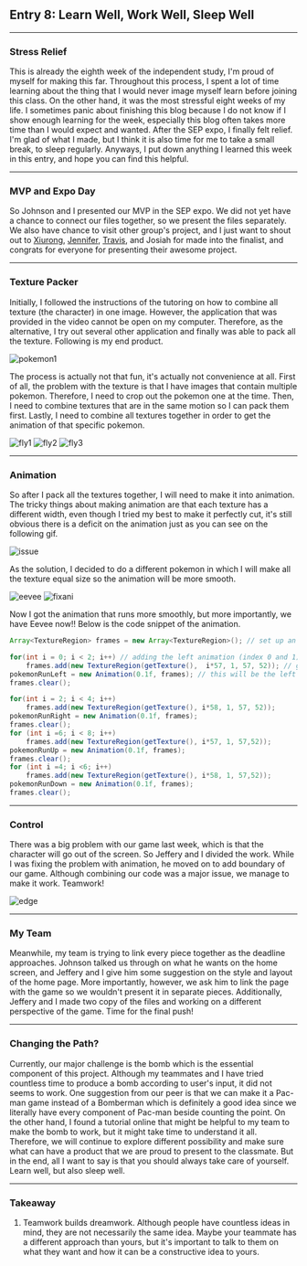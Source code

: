 
## Entry 8: Learn Well, Work Well, Sleep Well
---

### Stress Relief

This is already the eighth week of the independent study, I'm proud of myself for making this far. Throughout this process, I spent a lot of time learning about the thing that I would never image myself learn before joining this class. On the other hand, it was the most stressful eight weeks of my life. I sometimes panic about finishing this blog because I do not know if I show enough learning for the week, especially this blog often takes more time than I would expect and wanted. After the SEP expo, I finally felt relief. I'm glad of what I made, but I think it is also time for me to take a small break, to sleep regularly. Anyways, I put down anything I learned this week in this entry, and hope you can find this helpful. 

---

### MVP and Expo Day

So Johnson and I presented our MVP in the SEP expo. We did not yet have a chance to connect our files together, so we present the files separately. We also have chance to visit other group's project, and I just want to shout out to [Xiurong](https://github.com/xiurongy3506/swift_independent_study), [Jennifer](https://github.com/JENNIFERL4209/mysql-independent-study), [Travis](https://github.com/travism7618/nasa-pod), and Josiah for made into the finalist, and congrats for everyone for presenting their awesome project.


---

### Texture Packer
Initially, I followed the instructions of the tutoring on how to combine all texture (the character) in one image. However, the application that was provided in the video cannot be open on my computer. Therefore, as the alternative, I try out several other application and finally was able to pack all the texture. Following is my end product.

![pokemon1](../product/pokemon1.png)

The process is actually not that fun, it's actually not convenience at all. First of all, the problem with the texture is that I have images that contain multiple pokemon. Therefore, I need to crop out the pokemon one at the time. Then, I need to combine textures that are in the same motion so I can pack them first. Lastly, I need to combine all textures together in order to get the animation of that specific pokemon. 

![fly1](../product/fly1.png)
![fly2](../product/fly2.png)
![fly3](../product/fly3.png)

---
### Animation
So after I pack all the textures together, I will need to make it into animation. The tricky things about making animation are that each texture has a different width, even though I tried my best to make it perfectly cut, it's still obvious there is a deficit on the animation just as you can see on the following gif.

![issue](../product/issue.gif)

As the solution, I decided to do a different pokemon in which I will make all the texture equal size so the animation will be more smooth.

![eevee](../product/eevee.png)
![fixani](../product/newani.gif)

Now I got the animation that runs more smoothly, but more importantly, we have Eevee now!! Below is the code snippet of the animation.

```java
Array<TextureRegion> frames = new Array<TextureRegion>(); // set up an array for animation

for(int i = 0; i < 2; i++) // adding the left animation (index 0 and 1) into the array
    frames.add(new TextureRegion(getTexture(),  i*57, 1, 57, 52)); // get the position of the texture
pokemonRunLeft = new Animation(0.1f, frames); // this will be the left animation of eevee
frames.clear();

for(int i = 2; i < 4; i++)
    frames.add(new TextureRegion(getTexture(), i*58, 1, 57, 52));
pokemonRunRight = new Animation(0.1f, frames);
frames.clear();
for (int i =6; i < 8; i++)
    frames.add(new TextureRegion(getTexture(), i*57, 1, 57,52));
pokemonRunUp = new Animation(0.1f, frames);
frames.clear();
for (int i =4; i <6; i++)
    frames.add(new TextureRegion(getTexture(), i*58, 1, 57,52));
pokemonRunDown = new Animation(0.1f, frames);
frames.clear();
```
---

### Control
There was a big problem with our game last week, which is that the character will go out of the screen. So Jeffery and I divided the work. While I was fixing the problem with animation, he moved on to add boundary of our game. Although combining our code was a major issue, we manage to make it work. Teamwork!

![edge](../product/edge.gif)

---

### My Team
Meanwhile, my team is trying to link every piece together as the deadline approaches. Johnson talked us through on what he wants on the home screen, and Jeffery and I give him some suggestion on the style and layout of the home page. More importantly, however, we ask him to link the page with the game so we wouldn't present it in separate pieces. Additionally, Jeffery and I made two copy of the files and working on a different perspective of the game. Time for the final push!

---

### Changing the Path?
Currently, our major challenge is the bomb which is the essential component of this project. Although my teammates and I have tried countless time to produce a bomb according to user's input, it did not seems to work. One suggestion from our peer is that we can make it a Pac-man game instead of a Bomberman which is definitely a good idea since we literally have every component of Pac-man beside counting the point. On the other hand, I found a tutorial online that might be helpful to my team to make the bomb to work, but it might take time to understand it all. Therefore, we will continue to explore different possibility and make sure what can have a product that we are proud to present to the classmate. But in the end, all I want to say is that you should always take care of yourself. Learn well, but also sleep well.


---
### Takeaway
1. Teamwork builds dreamwork. Although people have countless ideas in mind, they are not necessarily the same idea. Maybe your teammate has a different approach than yours, but it's important to talk to them on what they want and how it can be a constructive idea to yours.














